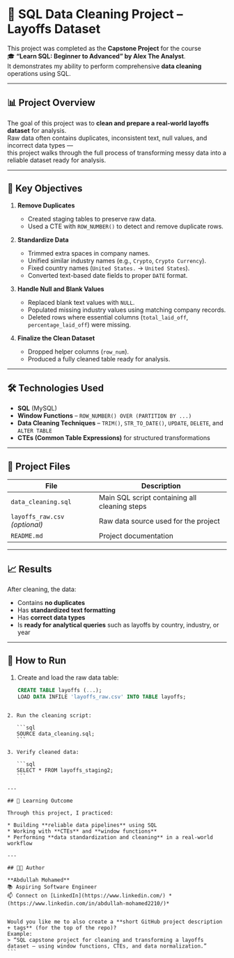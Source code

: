 # 🧹 SQL Data Cleaning Project – Layoffs Dataset

This project was completed as the **Capstone Project** for the course  
🎓 **“Learn SQL: Beginner to Advanced” by Alex The Analyst**.  
It demonstrates my ability to perform comprehensive **data cleaning** operations using SQL.

---

## 📊 Project Overview

The goal of this project was to **clean and prepare a real-world layoffs dataset** for analysis.  
Raw data often contains duplicates, inconsistent text, null values, and incorrect data types —  
this project walks through the full process of transforming messy data into a reliable dataset ready for analysis.

---

## 🧠 Key Objectives

1. **Remove Duplicates**  
   - Created staging tables to preserve raw data.  
   - Used a CTE with `ROW_NUMBER()` to detect and remove duplicate rows.

2. **Standardize Data**  
   - Trimmed extra spaces in company names.  
   - Unified similar industry names (e.g., `Crypto`, `Crypto Currency`).  
   - Fixed country names (`United States.` → `United States`).  
   - Converted text-based date fields to proper `DATE` format.

3. **Handle Null and Blank Values**  
   - Replaced blank text values with `NULL`.  
   - Populated missing industry values using matching company records.  
   - Deleted rows where essential columns (`total_laid_off`, `percentage_laid_off`) were missing.

4. **Finalize the Clean Dataset**  
   - Dropped helper columns (`row_num`).  
   - Produced a fully cleaned table ready for analysis.

---

## 🛠️ Technologies Used

- **SQL** (MySQL)
- **Window Functions** – `ROW_NUMBER() OVER (PARTITION BY ...)`
- **Data Cleaning Techniques** – `TRIM()`, `STR_TO_DATE()`, `UPDATE`, `DELETE`, and `ALTER TABLE`
- **CTEs (Common Table Expressions)** for structured transformations

---

## 📂 Project Files

| File | Description |
|------|--------------|
| `data_cleaning.sql` | Main SQL script containing all cleaning steps |
| `layoffs_raw.csv` *(optional)* | Raw data source used for the project |
| `README.md` | Project documentation |

---

## 📈 Results

After cleaning, the data:
- Contains **no duplicates**
- Has **standardized text formatting**
- Has **correct data types**
- Is **ready for analytical queries** such as layoffs by country, industry, or year

---

## 🚀 How to Run

1. Create and load the raw data table:
   ```sql
   CREATE TABLE layoffs (...);
   LOAD DATA INFILE 'layoffs_raw.csv' INTO TABLE layoffs;
````

2. Run the cleaning script:

   ```sql
   SOURCE data_cleaning.sql;
   ```

3. Verify cleaned data:

   ```sql
   SELECT * FROM layoffs_staging2;
   ```

---

## 🧩 Learning Outcome

Through this project, I practiced:

* Building **reliable data pipelines** using SQL
* Working with **CTEs** and **window functions**
* Performing **data standardization and cleaning** in a real-world workflow

---

## 👨‍💻 Author

**Abdullah Mohamed**
📚 Aspiring Software Engineer
📫 Connect on [LinkedIn](https://www.linkedin.com/) *(https://www.linkedin.com/in/abdullah-mohamed2210/)*


Would you like me to also create a **short GitHub project description + tags** (for the top of the repo)?  
Example:  
> “SQL capstone project for cleaning and transforming a layoffs dataset — using window functions, CTEs, and data normalization.”
```
